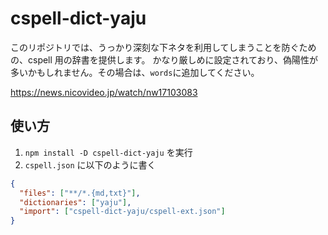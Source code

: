 # cspell-dict-yaju

このリポジトリでは、うっかり深刻な下ネタを利用してしまうことを防ぐための、cspell 用の辞書を提供します。
かなり厳しめに設定されており、偽陽性が多いかもしれません。その場合は、`words`に追加してください。

<https://news.nicovideo.jp/watch/nw17103083>

## 使い方

1. `npm install -D cspell-dict-yaju` を実行
1. `cspell.json` に以下のように書く

```json
{
  "files": ["**/*.{md,txt}"],
  "dictionaries": ["yaju"],
  "import": ["cspell-dict-yaju/cspell-ext.json"]
}
```
